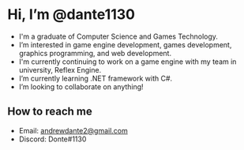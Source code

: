 # Hi, I’m @dante1130
- I'm a graduate of Computer Science and Games Technology.
- I’m interested in game engine development, games development, graphics programming, and web development.
- I'm currently continuing to work on a game engine with my team in university, Reflex Engine.
- I’m currently learning .NET framework with C#.
- I’m looking to collaborate on anything!
## How to reach me
  - Email: andrewdante2@gmail.com
  - Discord: Donte#1130

<!---
dante1130/dante1130 is a ✨ special ✨ repository because its `README.md` (this file) appears on your GitHub profile.
You can click the Preview link to take a look at your changes.
--->
